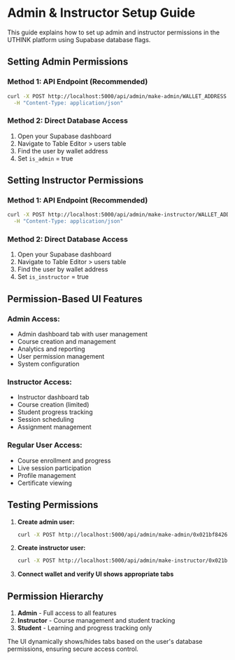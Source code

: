 # Admin & Instructor Setup Guide

This guide explains how to set up admin and instructor permissions in the UTHINK platform using Supabase database flags.

## Setting Admin Permissions

### Method 1: API Endpoint (Recommended)
```bash
curl -X POST http://localhost:5000/api/admin/make-admin/WALLET_ADDRESS \
  -H "Content-Type: application/json"
```

### Method 2: Direct Database Access
1. Open your Supabase dashboard
2. Navigate to Table Editor > users table
3. Find the user by wallet address
4. Set `is_admin` = true

## Setting Instructor Permissions

### Method 1: API Endpoint (Recommended)
```bash
curl -X POST http://localhost:5000/api/admin/make-instructor/WALLET_ADDRESS \
  -H "Content-Type: application/json"
```

### Method 2: Direct Database Access
1. Open your Supabase dashboard
2. Navigate to Table Editor > users table
3. Find the user by wallet address
4. Set `is_instructor` = true

## Permission-Based UI Features

### Admin Access:
- Admin dashboard tab with user management
- Course creation and management
- Analytics and reporting
- User permission management
- System configuration

### Instructor Access:
- Instructor dashboard tab
- Course creation (limited)
- Student progress tracking
- Session scheduling
- Assignment management

### Regular User Access:
- Course enrollment and progress
- Live session participation
- Profile management
- Certificate viewing

## Testing Permissions

1. **Create admin user:**
   ```bash
   curl -X POST http://localhost:5000/api/admin/make-admin/0x021bf842672bcd02ebc3765d911d09af216f2f1c
   ```

2. **Create instructor user:**
   ```bash
   curl -X POST http://localhost:5000/api/admin/make-instructor/0x021bf842672bcd02ebc3765d911d09af216f2f1c
   ```

3. **Connect wallet and verify UI shows appropriate tabs**

## Permission Hierarchy

1. **Admin** - Full access to all features
2. **Instructor** - Course management and student tracking
3. **Student** - Learning and progress tracking only

The UI dynamically shows/hides tabs based on the user's database permissions, ensuring secure access control.